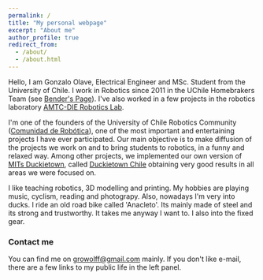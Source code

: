 ```yaml
---
permalink: /
title: "My personal webpage"
excerpt: "About me"
author_profile: true
redirect_from:
  - /about/
  - /about.html
---
```


Hello, I am Gonzalo Olave, Electrical Engineer and MSc. Student from the University of Chile.
I work in Robotics since 2011 in the UChile Homebrakers Team (see [Bender's Page](http://robotica-uchile.amtc.cl/bender-index.html)).
I've also worked in a few projects in the robotics laboratory [AMTC-DIE Robotics Lab](http://robotica-uchile.amtc.cl/).

I'm one of the founders of the University of Chile Robotics Community ([Comunidad de Robótica](https://www.facebook.com/ComunidadRoboticaUChile/)), one of the most important and entertaining projects I have ever participated. Our main objective is to make diffusion of the projects we work on and to bring students to robotics, in a funny and relaxed way. Among other projects, we implemented our own version of [MITs Duckietown](http://duckietown.org/), called [Duckietown Chile](http://duckietown.cl/) obtaining very good results in all areas we were focused on.

I like teaching robotics, 3D modelling and printing. My hobbies are playing music, cyclism, reading and photograpy. Also, nowadays I'm very into ducks.
I ride an old road bike called 'Anacleto'. Its mainly made of steel and its strong and trustworthy. It takes me anyway I want to. I also into the fixed gear.

### Contact me

You can find me on [growolff@gmail.com](growolff@gmail.com) mainly. If you don't like e-mail, there are a few links to my public life in the left panel.
